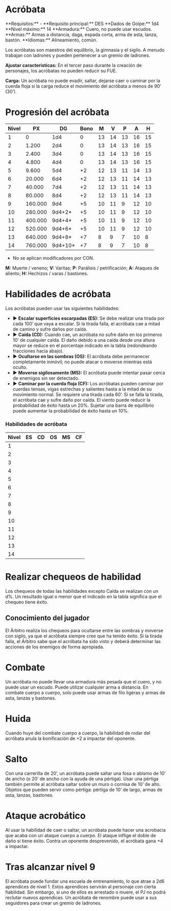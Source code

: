 # Acróbata

<aside>
**Requisitos:** -
**Requisito principal:** DES
**Dados de Golpe:** 1d4
**Nivel máximo:** 14
**Armadura:** Cuero, no puede usar escudos.
**Armas:** Armas a distancia, daga, espada corta, arma de asta, lanza, bastón.
**Idiomas:** Alineamiento, común.
</aside>

Los acróbatas son maestros del equilibrio, la gimnasia y el sigilo. A menudo trabajan con ladrones y pueden pertenecer a un gremio de ladrones.

**Ajustar características:** En el tercer paso durante la creación de personajes, los acróbatas no pueden reducir su FUE.

**Carga:** Un acróbata no puede evadir, saltar, dejarse caer o caminar por la cuerda floja si la carga reduce el movimiento del acróbata a menos de 90’ (30’).

# Progresión del acróbata

| Nivel | PX      | DG      | Bono | M   | V   | P   | A   | H   |
| ----- | ------- | ------- | ---- | --- | --- | --- | --- | --- |
| 1     | 0       | 1d4     | 0    | 13  | 14  | 13  | 16  | 15  |
| 2     | 1.200   | 2d4     | 0    | 13  | 14  | 13  | 16  | 15  |
| 3     | 2.400   | 3d4     | 0    | 13  | 14  | 13  | 16  | 15  |
| 4     | 4.800   | 4d4     | 0    | 13  | 14  | 13  | 16  | 15  |
| 5     | 9.600   | 5d4     | +2   | 12  | 13  | 11  | 14  | 13  |
| 6     | 20.000  | 6d4     | +2   | 12  | 13  | 11  | 14  | 13  |
| 7     | 40.000  | 7d4     | +2   | 12  | 13  | 11  | 14  | 13  |
| 8     | 80.000  | 8d4     | +2   | 12  | 13  | 11  | 14  | 13  |
| 9     | 160.000 | 9d4     | +5   | 10  | 11  | 9   | 12  | 10  |
| 10    | 280.000 | 9d4+2*  | +5   | 10  | 11  | 9   | 12  | 10  |
| 11    | 400.000 | 9d4+4*  | +5   | 10  | 11  | 9   | 12  | 10  |
| 12    | 520.000 | 9d4+6*  | +5   | 10  | 11  | 9   | 12  | 10  |
| 13    | 640.000 | 9d4+8*  | +7   | 8   | 9   | 7   | 10  | 8   |
| 14    | 760.000 | 9d4+10* | +7   | 8   | 9   | 7   | 10  | 8   |

- No se aplican modificadores por CON.

**M:** Muerte / veneno; **V:** Varitas; **P:** Parálisis / petrificación; **A:** Ataques de aliento; **H:** Hechizos / varas / bastones.

# Habilidades de acróbata

Los acróbatas pueden usar las siguientes habilidades:

- ▶ **Escalar superficies escarpadas (ES):** Se debe realizar una tirada por cada 100’ que vaya a escalar. Si la tirada falla, el acróbata cae a mitad de camino y sufre daños por caída.
- ▶ **Caída (CD):** Cuando cae, un acróbata no sufre daño en los primeros 10’ de cualquier caída. El daño debido a una caída desde una altura mayor se reduce en el porcentaje indicado en la tabla (redondeando fracciones hacia abajo).
- ▶ **Ocultarse en las sombras (OS):** El acróbata debe permanecer completamente inmóvil; no puede atacar o moverse mientras está oculto.
- ▶ **Moverse sigilosamente (MS):** El acróbata puede intentar pasar cerca de enemigos sin ser detectado.
- ▶ **Caminar por la cuerda floja (CF):** Los acróbatas pueden caminar por cuerdas tensas, vigas estrechas y salientes hasta a la mitad de su movimiento normal. Se requiere una tirada cada 60’. Si se falla la tirada, el acróbata cae y sufre daño por caída. El viento puede reducir la probabilidad de éxito hasta un 20%. Sujetar una barra de equilibrio puede aumentar la probabilidad de éxito hasta un 10%.

### Habilidades de acróbata

| Nivel | ES  | CD  | OS  | MS  | CF  |
| ----- | --- | --- | --- | --- | --- |
| 1     |     |     |     |     |     |
| 2     |     |     |     |     |     |
| 3     |     |     |     |     |     |
| 4     |     |     |     |     |     |
| 5     |     |     |     |     |     |
| 6     |     |     |     |     |     |
| 7     |     |     |     |     |     |
| 8     |     |     |     |     |     |
| 9     |     |     |     |     |     |
| 10    |     |     |     |     |     |
| 11    |     |     |     |     |     |
| 12    |     |     |     |     |     |
| 13    |     |     |     |     |     |
| 14    |     |     |     |     |     |

# Realizar chequeos de habilidad

Los chequeos de todas las habilidades excepto Caída se realizan con un d%. Un resultado igual o menor que el indicado en la tabla significa que el chequeo tiene éxito.

## Conocimiento del jugador

El Árbitro realiza los chequeos para ocultarse entre las sombras y moverse con sigilo, ya que el acróbata siempre cree que ha tenido éxito. Si la tirada falla, el Árbitro sabe que el acróbata ha sido visto y deberá determinar las acciones de los enemigos de forma apropiada. 

# Combate

Un acróbata no puede llevar una armadura más pesada que el cuero, y no puede usar un escudo. Puede utilizar cualquier arma a distancia. En combate cuerpo a cuerpo, solo puede usar armas de filo ligeras y armas de asta, lanzas y bastones. 

# Huida

Cuando huye del combate cuerpo a cuerpo, la habilidad de rodar del acróbata anula la bonificación de +2 a impactar del oponente.

# Salto

Con una carrerilla de 20’, un acróbata puede saltar una fosa o abismo de 10’ de ancho (o 20’ de ancho con la ayuda de una pértiga). Usar una pértiga también permite al acróbata saltar sobre un muro o cornisa de 10’ de alto. Objetos que pueden servir como pértiga: pértiga de 10’ de largo, armas de asta, lanzas, bastones.

# Ataque acrobático

Al usar la habilidad de caer o saltar, un acróbata puede hacer una acrobacia que acaba con un ataque cuerpo a cuerpo. El ataque inflige el doble de daño si tiene éxito. Contra un oponente desprevenido, el acróbata gana +4 a impactar.

# Tras alcanzar nivel 9

El acróbata puede fundar una escuela de entrenamiento, lo que atrae a 2d6 aprendices de nivel 1. Estos aprendices servirán al personaje con cierta fiabilidad. Sin embargo, si uno de ellos es arrestado o muere, el PJ no podrá reclutar nuevos aprendices. Un acróbata de renombre puede usar a sus seguidores para crear un gremio de ladrones.